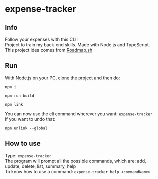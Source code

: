 # expense-tracker

## Info
Follow your expenses with this CLI!  
Project to train my back-end skills. Made with Node.js and TypeScript.  
This project idea comes from [Roadmap.sh](https://roadmap.sh/projects/expense-tracker)

## Run
With Node.js on your PC, clone the project and then do:
```
npm i
```

```
npm run build
```

```
npm link
```
You can now use the cli command wherever you want: `expense-tracker`  
If you want to undo that:
```
npm unlink --global
```
## How to use
Type: `expense-tracker`  
The program will prompt all the possible commands, which are: add, update, delete, list, summary, help  
To know how to use a command: `expense-tracker help <commandName>`
